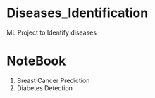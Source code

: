 # Diseases_Identification
ML Project to Identify diseases

# NoteBook
1. Breast Cancer Prediction
2. Diabetes Detection
